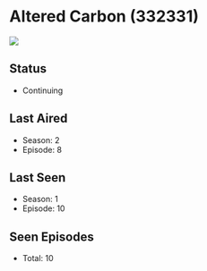 # Altered Carbon (332331)

<img src="https://dg31sz3gwrwan.cloudfront.net/poster/332331/1274419-0-optimized.jpg" />

## Status
* Continuing
## Last Aired
* Season: 2
* Episode: 8
## Last Seen
* Season: 1
* Episode: 10
## Seen Episodes
* Total: 10
